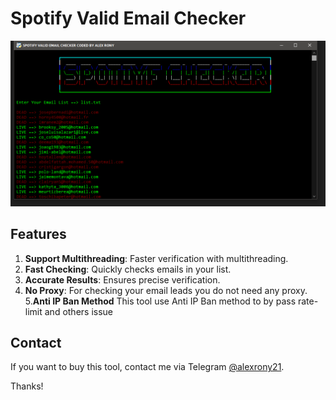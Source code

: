 # Spotify Valid Email Checker

![image](https://raw.githubusercontent.com/alexrony21/Spotify-Valid-Email-Checker/refs/heads/main/Spotify_Valid_Email_Checker.png)

## Features

1. **Support Multithreading**: Faster verification with multithreading.
2. **Fast Checking**: Quickly checks emails in your list.
3. **Accurate Results**: Ensures precise verification.
4. **No Proxy**: For checking your email leads you do not need any proxy.
5.**Anti IP Ban Method** This tool use Anti IP Ban method to by pass rate-limit and others issue


## Contact

If you want to buy this tool, contact me via Telegram [@alexrony21](https://t.me/alexrony21).

Thanks!
